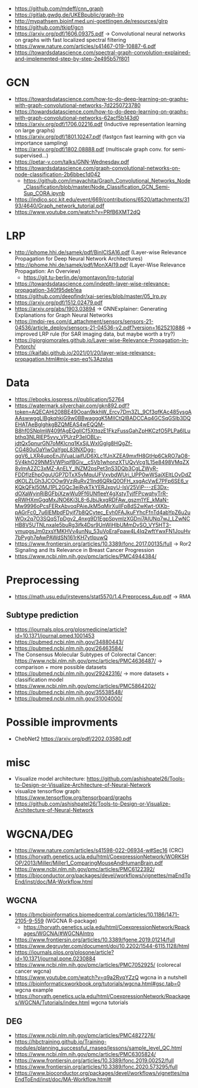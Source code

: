 + https://github.com/mdeff/cnn_graph
+ https://gitlab.gwdg.de/UKEBpublic/graph-lrp
+ http://mypathsem.bioinf.med.uni-goettingen.de/resources/glrp
+ https://github.com/tkipf/gcn
+ https://arxiv.org/pdf/1606.09375.pdf -> Convolutional neural networks on graphs with fast localized spectral filtering
+ https://www.nature.com/articles/s41467-019-10887-6.pdf
+ https://towardsdatascience.com/spectral-graph-convolution-explained-and-implemented-step-by-step-2e495b57f801

# GCN
+ https://towardsdatascience.com/how-to-do-deep-learning-on-graphs-with-graph-convolutional-networks-7d2250723780
+ https://towardsdatascience.com/how-to-do-deep-learning-on-graphs-with-graph-convolutional-networks-62acf5b143d0
+ https://arxiv.org/pdf/1706.02216.pdf (Inductive representation learning on large graphs)
+ https://arxiv.org/pdf/1801.10247.pdf (fastgcn fast learning with gcn via importance sampling)
+ https://arxiv.org/pdf/1802.08888.pdf (multiscale graph conv. for semi-supervised...)
+ https://petar-v.com/talks/GNN-Wednesday.pdf
+ https://towardsdatascience.com/graph-convolutional-networks-on-node-classification-2b6bbec1d042
  + https://github.com/imayachita/Graph_Convolutional_Networks_Node_Classification/blob/master/Node_Classification_GCN_Semi-Sup_CORA.ipynb
+ https://indico.scc.kit.edu/event/669/contributions/6520/attachments/3193/4640/Graph_network_tutorial.pdf
+ https://www.youtube.com/watch?v=PRfB6XMT2dQ

# LRP
+ http://iphome.hhi.de/samek/pdf/BinICISA16.pdf (Layer-wise Relevance Propagation for Deep Neural Network Architectures)
+ http://iphome.hhi.de/samek/pdf/MonXAI19.pdf (Layer-Wise Relevance Propagation: An Overview)
  + https://git.tu-berlin.de/gmontavon/lrp-tutorial
+ https://towardsdatascience.com/indepth-layer-wise-relevance-propagation-340f95deb1ea
+ https://github.com/deepfindr/xai-series/blob/master/05_lrp.py
+ https://arxiv.org/pdf/1512.02479.pdf
+ https://arxiv.org/abs/1903.03894 -> GNNExplainer: Generating Explanations for Graph Neural Networks
+ https://mdpi-res.com/d_attachment/sensors/sensors-21-04536/article_deploy/sensors-21-04536-v2.pdf?version=1625210886 -> improved LRP rule (for SAR imaging data, but maybe worth a try?)
+ https://giorgiomorales.github.io/Layer-wise-Relevance-Propagation-in-Pytorch/
+ https://kaifabi.github.io/2021/01/20/layer-wise-relevance-propagation.html#mjx-eqn-eq%3Azplus

# Data
+ https://ebooks.iospress.nl/publication/52764
+ https://watermark.silverchair.com/gkn892.pdf?token=AQECAHi208BE49Ooan9kkhW_Ercy7Dm3ZL_9Cf3qfKAc485ysgAAAswwggLIBgkqhkiG9w0BBwagggK5MIICtQIBADCCAq4GCSqGSIb3DQEHATAeBglghkgBZQMEAS4wEQQM-B8hf0SNplmW409fAgEQgIICf5XttqzE1FkzFussGahZpHKCzfO5PLPa6ILubthq3NLRlEP5vyy_VPUrzP3eIOBLv-jdtQx5pnurGN7oMKlcnq1KxSjLWxIGgIg8HQgZf-CG480uOaYlwOaYgpL83NXDgg-qgV6_LXR4upoEnJIVuaLjaifUD6XLc1fJnXZEA9mxfH8GtHp6CkRO7aO8-5V4khO29NM5VWPiqifBGiv__c5Vb1whonzXTUQvVcg1L15e8498VMqZX8vlmA2ZC3xMZ-AnELY_lNZM2psPet3nS3DQb3CgLZWyR-FDDfIzEhpOguUGP7DTxX5vMquUFVxybdWUri_UPP0wWSajXEltLOvDdZdKOLZLGh3JCOOw9VzjRuRv21lnd6QRkQ0OFH_xsgAcVwE7PFp6SE6_vKQkQFkl50MJ1PL2GQc3ejRykTkYERJxpyU-IsV25ViP---zE3Dx-dOXaWyinRiBGFbjXzwWu9Ff6UNfleeY4gXstyTyjfFPcwqhyTrR-eRWHXmGgqMxJNO6Ki3L8-6JbjJkxgRDFAw_gszm1YE_kMaN-Mw9996oPcsFERxAbvoqPAieJkM5qMirXuIlFp8dS2wKwt-tXKb-pAGrFc0_7u6lEMbdFDyjf7b8QCytec_Evh0FAJkuFYhcFfnTd4abYpZ6u2uWOx2q7O3SQqSTpDgv2_4nxg9D1EgpSpymlzXGDni7AIUNq7wJ_LZwNCHB8V5UTNLnxaIe5buRg3ifk4Dsr9UnWiHlbUMmDvSO_VY5HT3-ymupgsJm0zxsYMKHVv4unNu_53uVoEraFpaw4L4Iq2wftYwxFN1JouHv7bPygh7eAwPAWdSN161rKH7ytIpuwQ
+ https://www.frontiersin.org/articles/10.3389/fonc.2017.00135/full -> Ror2 Signaling and Its Relevance in Breast Cancer Progression
+ https://www.ncbi.nlm.nih.gov/pmc/articles/PMC4944384/

# Preprocessing
+ https://math.usu.edu/jrstevens/stat5570/1.4.Preprocess_4up.pdf -> RMA

## Subtype prediction
+ https://journals.plos.org/plosmedicine/article?id=10.1371/journal.pmed.1001453
+ https://pubmed.ncbi.nlm.nih.gov/34880443/
+ https://pubmed.ncbi.nlm.nih.gov/26463584/
+ The Consensus Molecular Subtypes of Colorectal Cancer: https://www.ncbi.nlm.nih.gov/pmc/articles/PMC4636487/ -> comparison + more possible datasets
+ https://pubmed.ncbi.nlm.nih.gov/29242316/ -> more datasets + classification model
+ https://www.ncbi.nlm.nih.gov/pmc/articles/PMC5864202/
+ https://pubmed.ncbi.nlm.nih.gov/35538548/
+ https://pubmed.ncbi.nlm.nih.gov/31004000/

# Possible improvments
+ ChebNet2 https://arxiv.org/pdf/2202.03580.pdf

# misc
+ Visualize model architecture: https://github.com/ashishpatel26/Tools-to-Design-or-Visualize-Architecture-of-Neural-Network
+ visualize tensorflow graph: https://www.tensorflow.org/tensorboard/graphs
+ https://github.com/ashishpatel26/Tools-to-Design-or-Visualize-Architecture-of-Neural-Network

# WGCNA/DEG
+ https://www.nature.com/articles/s41598-022-06934-w#Sec16 (CRC)
+ https://horvath.genetics.ucla.edu/html/CoexpressionNetwork/WORKSHOP/2013/Miller/Miller1_ComparingMouseAndHumanBrain.pdf
+ https://www.ncbi.nlm.nih.gov/pmc/articles/PMC6122392/
+ https://bioconductor.org/packages/devel/workflows/vignettes/maEndToEnd/inst/doc/MA-Workflow.html

## WGCNA
+ https://bmcbioinformatics.biomedcentral.com/articles/10.1186/1471-2105-9-559 (WGCNA R-package)
  + https://horvath.genetics.ucla.edu/html/CoexpressionNetwork/Rpackages/WGCNA/#WGCNAIntro
+ https://www.frontiersin.org/articles/10.3389/fgene.2019.01214/full
+ https://www.degruyter.com/document/doi/10.2202/1544-6115.1128/html
+ https://journals.plos.org/plosone/article?id=10.1371/journal.pone.0230884
+ https://www.ncbi.nlm.nih.gov/pmc/articles/PMC7052925/ (colorecal cancer wgcna)
+ https://www.youtube.com/watch?v=q9a2RvqYZzQ wgcna in a nutshell
+ https://bioinformaticsworkbook.org/tutorials/wgcna.html#gsc.tab=0 wgcna example 
+ https://horvath.genetics.ucla.edu/html/CoexpressionNetwork/Rpackages/WGCNA/Tutorials/index.html wgcna tutorials

## DEG
+ https://www.ncbi.nlm.nih.gov/pmc/articles/PMC4827276/
+ https://hbctraining.github.io/Training-modules/planning_successful_rnaseq/lessons/sample_level_QC.html
+ https://www.ncbi.nlm.nih.gov/pmc/articles/PMC6305824/
+ https://www.frontiersin.org/articles/10.3389/fonc.2019.00252/full
+ https://www.frontiersin.org/articles/10.3389/fonc.2020.573295/full
+ https://www.bioconductor.org/packages/devel/workflows/vignettes/maEndToEnd/inst/doc/MA-Workflow.html#
